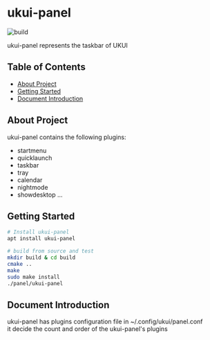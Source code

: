 # ukui-panel

![build](https://github.com/ukui/ukui-panel/workflows/build/badge.svg?branch=master)

ukui-panel represents the taskbar of UKUI

## Table of Contents

   * [About Project](#About-Project)
   * [Getting Started](#Getting-Started)
   * [Document Introduction](#Document-Introduction)


## About Project

ukui-panel contains the following plugins:
   * startmenu 
   * quicklaunch
   * taskbar
   * tray
   * calendar
   * nightmode
   * showdesktop ...

## Getting Started

```bash
# Install ukui-panel
apt install ukui-panel

# build from source and test
mkdir build & cd build
cmake ..
make 
sudo make install
./panel/ukui-panel
```

## Document Introduction

ukui-panel has plugins configuration file in ~/.config/ukui/panel.conf   
it decide the count and order of the ukui-panel's plugins  

